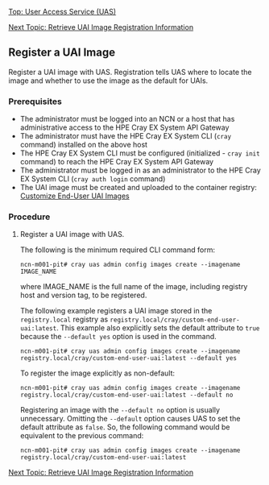 [Top: User Access Service (UAS)](User_Access_Service_UAS.md)

[Next Topic: Retrieve UAI Image Registration Information](Retrieve_UAI_Image_Registration_Information.md)

## Register a UAI Image

Register a UAI image with UAS. Registration tells UAS where to locate the image and whether to use the image as the default for UAIs.

### Prerequisites

* The administrator must be logged into an NCN or a host that has administrative access to the HPE Cray EX System API Gateway
* The administrator must have the HPE Cray EX System CLI (`cray` command) installed on the above host
* The HPE Cray EX System CLI must be configured (initialized - `cray init` command) to reach the HPE Cray EX System API Gateway
* The administrator must be logged in as an administrator to the HPE Cray EX System CLI (`cray auth login` command)
* The UAI image must be created and uploaded to the container registry: [Customize End-User UAI Images](Customize_End-User_UAI_Images.md)

### Procedure

1. Register a UAI image with UAS.

    The following is the minimum required CLI command form:

    ```
    ncn-m001-pit# cray uas admin config images create --imagename IMAGE_NAME
    ```

    where IMAGE\_NAME is the full name of the image, including registry host and version tag, to be registered.

    The following example registers a UAI image stored in the `registry.local` registry as `registry.local/cray/custom-end-user-uai:latest`. This example also explicitly sets the default attribute to `true` because the `--default yes` option is used in the command.

    ```
    ncn-m001-pit# cray uas admin config images create --imagename registry.local/cray/custom-end-user-uai:latest --default yes
    ```

    To register the image explicitly as non-default:

    ```
    ncn-m001-pit# cray uas admin config images create --imagename registry.local/cray/custom-end-user-uai:latest --default no
    ```

    Registering an image with the `--default no` option is usually unnecessary. Omitting the `--default` option causes UAS to set the default attribute as `false`.  So, the following command would be equivalent to the previous command:

    ```
    ncn-m001-pit# cray uas admin config images create --imagename registry.local/cray/custom-end-user-uai:latest
    ```

[Next Topic: Retrieve UAI Image Registration Information](Retrieve_UAI_Image_Registration_Information.md)
